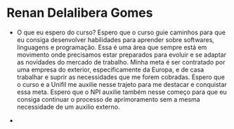 # Renan Delalibera Gomes

- O que eu espero do curso?
    Espero que o curso guie caminhos para que eu consiga desenvolver habilidades para aprender sobre softwares, linguagens e programação. Essa é uma área que sempre está em movimento onde precisamos estar preparados para evoluir e se adaptar as novidades do mercado de trabalho. Minha meta é ser contratado por uma empresa do exterior, especificamente da Europa, e de casa trabalhar e suprir as necessidades que me forem cobradas. Espero que o curso e a Unifil me auxilie nesse trajeto para me destacar e conquistar essa meta. Espero que o NPI auxilie também nesse começo para que eu consiga continuar o processo de aprimoramento sem a mesma necessidade de um auxilio externo.


- 